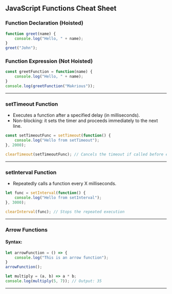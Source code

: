 ## JavaScript Functions Cheat Sheet

### Function Declaration (Hoisted)
```javascript
function greet(name) {
    console.log("Hello, " + name);
}
greet("John");
```

### Function Expression (Not Hoisted)
```javascript
const greetFunction = function(name) {
    console.log("Hello, " + name);
}
console.log(greetFunction("Makrious"));
```

---

### setTimeout Function
- Executes a function after a specified delay (in milliseconds).
- Non-blocking: it sets the timer and proceeds immediately to the next line.

```javascript
const setTimeoutFunc = setTimeout(function() {
    console.log("Hello from setTimeout");
}, 2000);

clearTimeout(setTimeoutFunc); // Cancels the timeout if called before execution
```

---

### setInterval Function
- Repeatedly calls a function every X milliseconds.

```javascript
let func = setInterval(function() {
    console.log("Hello from setInterval");
}, 3000);

clearInterval(func); // Stops the repeated execution
```

---

### Arrow Functions
#### Syntax:
```javascript
let arrowFunction = () => {
    console.log("This is an arrow function");
}
arrowFunction();

let multiply = (a, b) => a * b;
console.log(multiply(5, 7)); // Output: 35
```

---